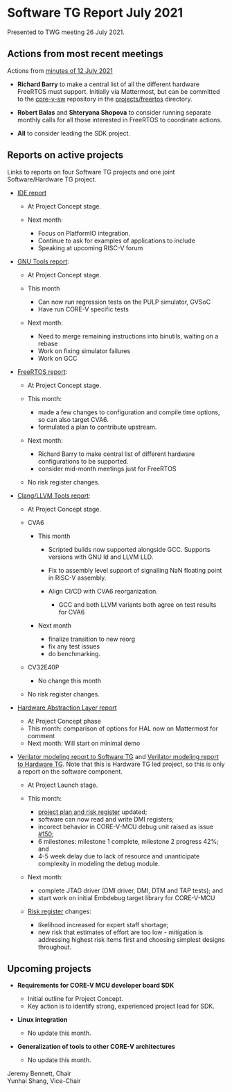 # Software TG Report July 2021

Presented to TWG meeting 26 July 2021.

## Actions from most recent meetings

Actions from [minutes of 12 July 2021](https://github.com/openhwgroup/core-v-sw/blob/master/meetings/2021/2021-07-12-minutes.md)

- **Richard Barry** to make a central list of all the different hardware FreeRTOS must support. Initially via Mattermost, but can be committed to the [core-v-sw](https://github.com/openhwgroup/core-v-sw) repository in the [projects/freertos](https://github.com/openhwgroup/core-v-sw/tree/master/projects/freertos) directory.

- **Robert Balas** and **Shteryana Shopova** to consider running separate monthly calls for all those interested in FreeRTOS to coordinate actions.

- **All** to consider leading the SDK project.

## Reports on active projects

Links to reports on four Software TG projects and one joint Software/Hardware TG project.

* [IDE report](https://github.com/openhwgroup/core-v-sw/blob/master/projects/ide/2021/monthly-report-2021-07-12.md)

  - At Project Concept stage.
  - Next month:

	- Focus on PlatformIO integration.
	- Continue to ask for examples of applications to include
	- Speaking at upcoming RISC-V forum

* [GNU Tools report](https://github.com/openhwgroup/core-v-sw/blob/master/projects/gnu-tools/2021/monthly-report-2021-07-12.md):

  - At Project Concept stage.
  - This month
	- Can now run regression tests on the PULP simulator, GVSoC
	- Have run CORE-V specific tests

  - Next month:

	- Need to merge remaining instructions into binutils, waiting on a rebase
	- Work on fixing simulator failures
	- Work on GCC

* [FreeRTOS report](https://github.com/openhwgroup/core-v-sw/blob/master/projects/freertos/2021/monthly-report-12-july-21.md):

  - At Project Concept stage.
  - This month:

    - made a few changes to configuration and compile time options, so can also target CVA6.
	- formulated a plan to contribute upstream.

  - Next month:

	- Richard Barry to make central list of different hardware configurations to be supported.
    - consider mid-month meetings just for FreeRTOS

  - No risk register changes.

* [Clang/LLVM Tools report](https://github.com/openhwgroup/core-v-sw/blob/master/projects/clang-llvm/2021/monthly-report-2021-07-12.md):

  - At Project Concept stage.
  - CVA6

    - This month

	  - Scripted builds now supported alongside GCC. Supports versions with GNU ld and LLVM LLD.
	  - Fix to assembly level support of signalling NaN floating point in RISC-V assembly.
	  - Align CI/CD with CVA6 reorganization.

		  - GCC and both LLVM variants both agree on test results for CVA6

	- Next month

	  - finalize transition to new reorg
	  - fix any test issues
	  - do benchmarking.

  - CV32E40P

    - No change this month

  - No risk register changes.

* [Hardware Abstraction Layer report](https://github.com/openhwgroup/core-v-sw/blob/master/projects/hal/2021/monthly-report-2021-07-12.md)

  - At Project Concept phase
  - This month: comparison of options for HAL now on Mattermost for comment
  - Next month: Will start on minimal demo

* [Verilator modeling report to Software TG](https://github.com/openhwgroup/core-v-docs/blob/master/hw/projects/verilator-model/2021/20210712-report.md) and [Verilator modeling report to Hardware TG](https://github.com/openhwgroup/core-v-docs/blob/master/hw/projects/verilator-model/2021/202100721-report.md).  Note that this is Hardware TG led project, so this is only a report on the software component.

  - At Project Launch stage.
  - This month:

    - [project plan and risk register](https://docs.google.com/spreadsheets/d/1Sl_GIklam3redWNj_DRVRVVBD49LvLD8k1zeFsJXllc) updated;
	- software can now read and write DMI registers;
	- incorect behavior in CORE-V-MCU debug unit raised as issue [#150](https://github.com/openhwgroup/core-v-mcu/issues/150);
	- 6 milestones: milestone 1 complete, milestone 2 progress 42%; and
	- 4-5 week delay due to lack of resource and unanticipate complexity in modeling the debug module.

  - Next month:

    - complete JTAG driver (DMI driver, DMI, DTM and TAP tests); and
	- start work on initial Embdebug target library for CORE-V-MCU

  - [Risk register](https://docs.google.com/spreadsheets/d/1Sl_GIklam3redWNj_DRVRVVBD49LvLD8k1zeFsJXllc) changes:

    - likelihood increased for expert staff shortage;
	- new risk that estimates of effort are too low - mitigation is addressing highest risk items first and choosing simplest designs throughout.

## Upcoming projects

* **Requirements for CORE-V MCU developer board SDK**

  - Initial outline for Project Concept.
  - Key action is to identify strong, experienced project lead for SDK.

* **Linux integration**

  - No update this month.

* **Generalization of tools to other CORE-V architectures**

  - No update this month.


Jeremy Bennett, Chair\
Yunhai Shang, Vice-Chair
